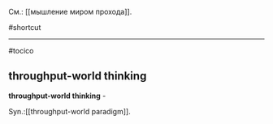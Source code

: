 См.: [[мышление миром прохода]].

#shortcut




<hr/>

#tocico

## throughput-world thinking

<b>throughput-world thinking</b> - 


Syn.:[[throughput-world paradigm]].



